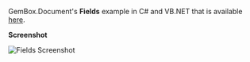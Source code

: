 GemBox.Document's **Fields** example in C# and VB.NET that is available [here](https://www.gemboxsoftware.com/document/examples/word-fields/206).

**Screenshot**

![Fields Screenshot](https://www.gemboxsoftware.com/Document/Examples/Content/BasicFeatures/Fields/Fields.png)